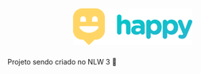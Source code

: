 <h1 align="center">
  <img src=".github/Logo.png" alt="happy" title="happy" />
</h1>



Projeto sendo criado no NLW 3 :rocket:
